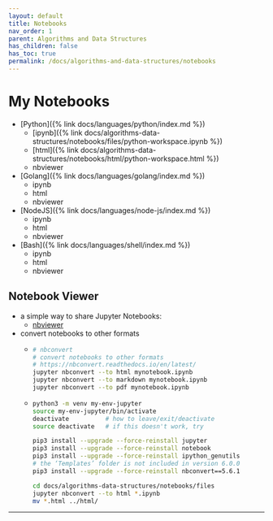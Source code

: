 ```yaml
---
layout: default
title: Notebooks
nav_order: 1
parent: Algorithms and Data Structures
has_children: false
has_toc: true
permalink: /docs/algorithms-and-data-structures/notebooks
---
```


# My Notebooks

- [Python]({% link docs/languages/python/index.md %})
  - [ipynb]({% link docs/algorithms-data-structures/notebooks/files/python-workspace.ipynb %})
  - [html]({% link docs/algorithms-data-structures/notebooks/html/python-workspace.html %})
  - nbviewer
- [Golang]({% link docs/languages/golang/index.md %})
  - ipynb
  - html
  - nbviewer
- [NodeJS]({% link docs/languages/node-js/index.md %})
  - ipynb
  - html
  - nbviewer
- [Bash]({% link docs/languages/shell/index.md %})
  - ipynb
  - html
  - nbviewer

## Notebook Viewer

- a simple way to share Jupyter Notebooks:
  - [nbviewer](https://nbviewer.org/)
- convert notebooks to other formats
  - ```sh
    # nbconvert
    # convert notebooks to other formats
    # https://nbconvert.readthedocs.io/en/latest/
    jupyter nbconvert --to html mynotebook.ipynb
    jupyter nbconvert --to markdown mynotebook.ipynb
    jupyter nbconvert --to pdf mynotebook.ipynb
    ```
  - ```sh
    python3 -m venv my-env-jupyter
    source my-env-jupyter/bin/activate
    deactivate          # how to leave/exit/deactivate
    source deactivate   # if this doesn't work, try

    pip3 install --upgrade --force-reinstall jupyter
    pip3 install --upgrade --force-reinstall notebook
    pip3 install --upgrade --force-reinstall ipython_genutils
    # the ‘Templates’ folder is not included in version 6.0.0
    pip3 install --upgrade --force-reinstall nbconvert==5.6.1

    cd docs/algorithms-data-structures/notebooks/files
    jupyter nbconvert --to html *.ipynb
    mv *.html ../html/
    ```

------ ------

[^1]: [...](...)
